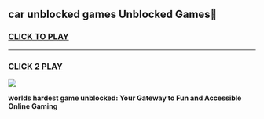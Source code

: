 
## car unblocked games Unblocked Games👋
<h3>
<a href="https://premium.freeplayer.one?title=car_unblocked_games&ref=16F">CLICK TO PLAY</a></h3>
<hr>

<h3>
<a href="https://premium.freeplayer.one?title=car_unblocked_games&ref=16F">CLICK 2 PLAY</a>
  
</h3>

<a href="https://premium.freeplayer.one?title=car_unblocked_games&ref=16F/"><img src="https://clearcache.store/games.png"></a>


**worlds hardest game unblocked: Your Gateway to Fun and Accessible Online Gaming**
